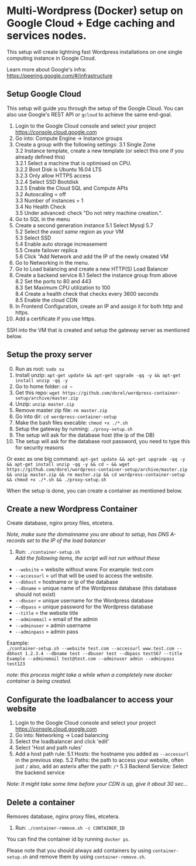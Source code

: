# Multi-Wordpress (Docker) setup on Google Cloud + Edge caching and services nodes.

This setup will create lightning fast Wordpress installations on one single computing instance in Google Cloud.

Learn more about Google's infra: https://peering.google.com/#/infrastructure

## Setup Google Cloud
This setup will guide you through the setup of the Google Cloud. You can also use Google's REST API or `gcloud` to achieve the same end-goal.

1. Login to the Google Cloud console and select your project https://console.cloud.google.com
2. Go into: Compute Engine -> Instance groups
3. Create a group with the following settings:
  3.1 Single Zone<br>
  3.2 Instance template, create a new template (or select this one if you already defined this)<br>
    3.2.1 Select a machine that is optimised on CPU.<br>
    3.2.2 Boot Disk is Ubuntu 16.04 LTS<br>
    3.2.3 Only allow HTTPS access<br>
    3.2.4 Select SSD Bootdisk<br>
    3.2.5 Enable the Cloud SQL and Compute APIs<br>
  3.2 Autoscaling = off<br>
  3.3 Number of instances = 1<br>
  3.4 No Health Check<br>
  3.5 Under advanced: check "Do not retry machine creation.".
4. Go to SQL in the menu
5. Create a second generation instance
  5.1 Select Mysql 5.7<br>
  5.2 Select the _exact same_ region as your VM<br>
  5.3 Select SSD<br>
  5.4 Enable auto storage increasement<br>
  5.5 Create failover replica<br>
  5.6 Click "Add Network and add the IP of the newly created VM 
6. Go to Networking in the menu.
7. Go to Load balancing and create a new HTTP(S) Load Balancer
8. Create a backend service
  8.1 Select the instance group from above<br>
  8.2 Set the ports to 80 and 443<br>
  8.3 Set Maximum CPU utilization to 100<br>
  8.4 Create a health check that checks every 3600 seconds <br>
  8.5 Enable the cloud CDN
9. In Frontend Configuration, create an IP and assign it for both http and https.
10. Add a certificate if you use https.

SSH into the VM that is created and setup the gateway server as mentioned below.

## Setup the proxy server

0. Run as root: `sudo su`
1. Install unzip: `apt-get update && apt-get upgrade -qq -y && apt-get install unzip -qq -y`
2. Go to home folder: `cd ~`
3. Get this repo: `wget https://github.com/dorel/wordpress-container-setup/archive/master.zip`
4. Unzip: `unzip master.zip`
4. Remove master zip file: `rm master.zip`
4. Go into dir: `cd wordpress-container-setup`
5. Make the bash files execable: `chmod +x ./*.sh`
6. Setup the gateway by running: `./proxy-setup.sh`
7. The setup will ask for the database host (the ip of the DB)
8. The setup will ask for the database root password, you need to type this for security reasons

Or exec as one big command: `apt-get update && apt-get upgrade -qq -y && apt-get install unzip -qq -y && cd ~ && wget https://github.com/dorel/wordpress-container-setup/archive/master.zip && unzip master.zip && rm master.zip && cd wordpress-container-setup && chmod +x ./*.sh && ./proxy-setup.sh`

When the setup is done, you can create a container as mentioned below.

## Create a new Wordpress Container
Create database, nginx proxy files, etcetera.

_Note, make sure the domainname you are about to setup, has DNS A-records set to the IP of the load balancer_

1. Run: `./container-setup.sh`<br>
_Add the following items, the script will not run without these_
- `--website` = website without www. For example: test.com
- `--accessurl` = url that will be used to access the website.
- `--dbhost` = hostname or ip of the database
- `--dbname` = unique name of the Wordpress database (this database should not exist)
- `--dbuser` = unique username for the Wordpress database
- `--dbpass` = unique password for the Wordpress database
- `--title` = the website title
- `--adminemail` = email of the admin
- `--adminuser` = admin username
- `--adminpass` = admin pass

Example:<br>
`./container-setup.sh --website test.com --accessurl www.test.com --dbhost 1.2.3.4 --dbname test --dbuser test --dbpass test567 --title Example --adminemail test@test.com --adminuser admin --adminpass test123`

_note: this process might take a while when a completely new docker container is being created._

## Configurate the loadbalancer to access your website
1. Login to the Google Cloud console and select your project https://console.cloud.google.com
2. Go into: Networking -> Load balancing
3. Select the loadbalancer and click 'edit'
4. Select 'Host and path rules'
5. Add a host path rule:
  5.1 Hosts: the hostname you added as `--accessurl` in the previous step.
  5.2 Paths: the path to access your website, often just `/` also, add an asterix after the path: `/*`
  5.3 Backend Service: Select the backend service

_Note: It might take some time before your CDN is up, give it about 30 sec..._

## Delete a container
Removes database, nginx proxy files, etcetera.

1. Run: `./container-remove.sh -c CONTAINER_ID`

You can find the container id by running `docker ps`.

Please note that you should always add containers by using `container-setup.sh` and remove them by using `container-remove.sh`.
